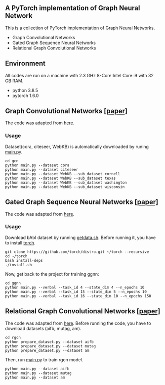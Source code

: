 ## A PyTorch implementation of Graph Neural Network
This is a collection of PyTorch implementation of Graph Neural Networks.
* Graph Convolutional Networks
* Gated Graph Sequence Neural Networks
* Relational Graph Convolutional Networks

## Environment
All codes are run on a machine with 2.3 GHz 8-Core Intel Core i9 with 32 GB RAM. 
* python 3.8.5
* pytorch 1.6.0

## Graph Convolutional Networks [[paper]](https://arxiv.org/abs/1609.02907)
The code was adapted from [here](https://github.com/tkipf/pygcn).
### Usage
Dataset(cora, citeseer, WebKB) is automatically downloaded by runing [main.py](./gcn/main.py).
```
cd gcn
python main.py --dataset cora
python main.py --dataset citeseer
python main.py --dataset WebKB --sub_dataset cornell
python main.py --dataset WebKB --sub_dataset texas
python main.py --dataset WebKB --sub_dataset washington
python main.py --dataset WebKB --sub_dataset wisconsin
```

## Gated Graph Sequence Neural Networks [[paper]](https://arxiv.org/abs/1511.05493)
The code was adapted from [here](https://github.com/chingyaoc/ggnn.pytorch).
### Usage
Download bAbI dataset by running [getdata.sh](./ggnn/getdata.sh). Before running it, you have to install [torch](http://torch.ch/docs/getting-started.html#_).
```
git clone https://github.com/torch/distro.git ~/torch --recursive
cd ~/torch
bash install-deps
./install.sh
```
Now, get back to the project for training ggnn:
```
cd ggnn
python main.py --verbal --task_id 4 --state_dim 4 --n_epochs 10
python main.py --verbal --task_id 15 --state_dim 5 --n_epochs 10
python main.py --verbal --task_id 16 --state_dim 10 --n_epochs 150
```
## Relational Graph Convolutional Networks [[paper]](https://arxiv.org/abs/1703.06103)
The code was adapted from [here](https://github.com/mjDelta/relation-gcn-pytorch).
Before running the code, you have to download datasets (aifb, mutag, am).
```
cd rgcn
python prepare_dataset.py --dataset aifb
python prepare_dataset.py --dataset mutag
python prepare_dataset.py --dataset am
```
Then, run [main.py](./rgcn/main.py) to train rgcn model.
```
python main.py --dataset aifb
python main.py --dataset mutag
python main.py --dataset am
```

